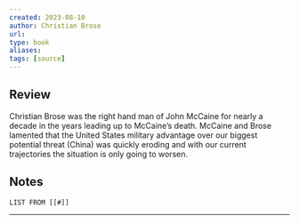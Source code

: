 ```yaml
---
created: 2023-08-10
author: Christian Brose
url: 
type: book
aliases: 
tags: [source]
---
```

## Review
Christian Brose was the right hand man of John McCaine for nearly a decade in the years leading up to McCaine’s death. McCaine and Brose lamented that the United States military advantage over our biggest potential threat (China) was quickly eroding and with our current trajectories the situation is only going to worsen.

## Notes
```dataview
LIST FROM [[#]]
```

---